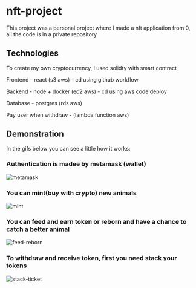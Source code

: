 # nft-project

This project was a personal project where I made a nft application from 0, all the code is in a private repository

## Technologies ##

To create my own cryptocurrency, i used solidty with smart contract

Frontend - react (s3 aws) - cd using github workflow

Backend - node + docker (ec2 aws) - cd using aws code deploy

Database - postgres (rds aws)

Pay user when withdraw - (lambda function aws)

## Demonstration ##

In the gifs below you can see a little how it works:

### Authentication is madee by metamask (wallet) ###
![metamask](https://user-images.githubusercontent.com/47106171/178067865-d4042fe5-bd74-4880-873c-63b496ba62b0.gif)


### You can mint(buy with crypto) new animals ###
![mint](https://user-images.githubusercontent.com/47106171/178067873-2380ae69-b09d-48b9-9eb6-aabe70f5b9ab.gif)

### You can feed and earn token or reborn and have a chance to catch a better animal ###
![feed-reborn](https://user-images.githubusercontent.com/47106171/178067883-feef66e1-5748-41b7-9089-76072686fe4f.gif)

### To withdraw and receive token, first you need stack your tokens ###
![stack-ticket](https://user-images.githubusercontent.com/47106171/178067887-ebaee86f-bec5-4dcb-b167-815812489f76.gif)
